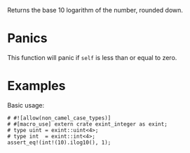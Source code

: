 Returns the base 10 logarithm of the number, rounded down.

# Panics

This function will panic if `self` is less than or equal to zero.

# Examples

Basic usage:

```
# #![allow(non_camel_case_types)]
# #[macro_use] extern crate exint_integer as exint;
# type uint = exint::uint<4>;
# type int  = exint::int<4>;
assert_eq!(int!(10).ilog10(), 1);
```
